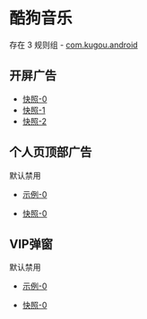 # 酷狗音乐

存在 3 规则组 - [com.kugou.android](/src/apps/com.kugou.android.ts)

## 开屏广告

- [快照-0](https://i.gkd.li/import/12775410)
- [快照-1](https://i.gkd.li/import/13426030)
- [快照-2](https://i.gkd.li/import/13468987)

## 个人页顶部广告

默认禁用

- [示例-0](https://m.gkd.li/87047583/9e150986-2103-4130-a12f-12ed2b07ef90)

- [快照-0](https://i.gkd.li/import/13558426)

## VIP弹窗

默认禁用

- [示例-0](https://m.gkd.li/87047583/84c1379f-5eb1-4982-b27b-35e267594101)

- [快照-0](https://i.gkd.li/import/13548005)
